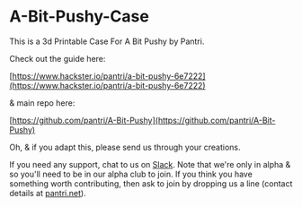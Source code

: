 # A-Bit-Pushy-Case
This is a 3d Printable Case For A Bit Pushy by Pantri.

Check out the guide here:

[https://www.hackster.io/pantri/a-bit-pushy-6e7222](https://www.hackster.io/pantri/a-bit-pushy-6e7222)

& main repo here:

[https://github.com/pantri/A-Bit-Pushy](https://github.com/pantri/A-Bit-Pushy)

Oh, & if you adapt this, please send us through your creations.

If you need any support, chat to us on [Slack](https://pantri-developers.slack.com/join/shared_invite/enQtMzQ2MTQ2NjI5Mzk3LWE1NDc5OGQ1MDBhNWJhMDE5NTFjNzU1YThmOWJjZThiZGQzNjc5NWY4YWQ5YjFkNWY3NjljZGI4MmE4NTM3NmE).  Note that we're only in alpha & so you'll need to be in our alpha club to join.  If you think you have something worth contributing, then ask to join by dropping us a line (contact details at [pantri.net](http://www.pantri.net)).